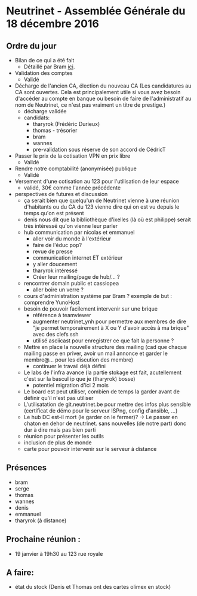 # Neutrinet - Assemblée Générale du 18 décembre 2016

## Ordre du jour

- Bilan de ce qui a été fait
  - Détaillé par Bram [ici](/2016/bilan).
- Validation des comptes
  - Validé 
- Décharge de l'ancien CA, élection du nouveau CA (Les candidatures au CA sont ouvertes. Cela est principalement utile si
vous avez besoin d'accéder au compte en banque ou besoin de faire de
l'administratif au nom de Neutrinet, ce n'est pas vraiment un titre de prestige.)
  - décharge validée
  - candidats:
    - tharyrok (Frédéric Durieux)
    - thomas - trésorier
    - bram
    - wannes
    - pre-validation sous réserve de son accord de CédricT 
- Passer le prix de la cotisation VPN en prix libre
  - Validé 
- Rendre notre comptabilité (anonymisée) publique
  - Validé 
- Versement d'une cotisation au 123 pour l'utilisation de leur espace
  - validé, 30€ comme l'année précédente
- perspectives de futures et discussion
  * ça serait bien que quelqu'un de Neutrinet vienne à une réunion d'habitants ou du CA du 123 vienne dire qui on est vu depuis le temps qu'on est présent
  * denis nous dit que la bibliothèque d'ixelles (là où est philippe) serait très intéressé qu'on vienne leur parler
  * hub communication par nicolas et emmanuel
      * aller voir du monde à l'extérieur
      * faire de l'éduc pop?
      * revue de presse
      * communication internet ET extérieur
      * y aller doucement
      * tharyrok intéressé
      * Créer leur mailing/page de hub/... ?
  * rencontrer domain public et cassiopea
      * aller boire un verre ?
  * cours d'administration système par Bram ? exemple de but : comprendre YunoHost
  * besoin de pouvoir facilement intervenir sur une brique
      * référence à teamviewer
      * augmenter neutrinet\_ynh pour permettre aux membres de dire "je permet temporairement à X ou Y d'avoir accès à ma brique" avec des clefs ssh
      * utilisé asciicast pour enregistrer ce que fait la personne ?
  * Mettre en place la nouvelle structure des mailing (cad que chaque mailing passe en priver, avoir un mail annonce et garder le membre@... pour les discution des membre)
      * continuer le travail déjà défini
  * Le labs de l'infra avance (la partie stokage est fait, acutellement c'est sur la bascul ip que je (tharyrok) bosse)
      * potentiel migration d'ici 2 mois
  * Le board est peut utiliser, combien de temps la garder avant de définir qu'il n'est pas utiliser
  * L'utilisatation de git.neutrinet.be pour mettre des infos plus sensible (certificat de démo pour le serveur ISPng, config d'ansible, ...)
  * Le hub DC est-il mort (le garder on le fermer)? -> Le passer en chaton en dehor de neutrinet. sans nouvelles (de notre part) donc dur à dire mais pas bien parti
  * réunion pour présenter les outils
  * inclusion de plus de monde
  * carte pour pouvoir intervenir sur le serveur à distance

## Présences

- bram
- serge
- thomas
- wannes
- denis
- emmanuel
- tharyrok (à distance)

## Prochaine réunion :
    
- 19 janvier à 19h30 au 123 rue royale

## A faire:
    
- état du stock (Denis et Thomas ont des cartes olimex en stock)
